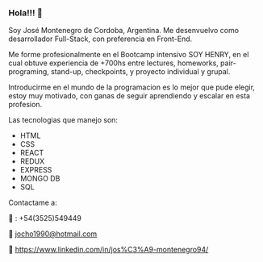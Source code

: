 ### Hola!!! 👋 

Soy José Montenegro de Cordoba, Argentina. Me desenvuelvo como desarrollador Full-Stack, con preferencia en Front-End.

Me forme profesionalmente en el Bootcamp intensivo SOY HENRY, en el cual obtuve experiencia de +700hs entre lectures, homeworks, pair-programing, stand-up, checkpoints, y proyecto individual y grupal.

Introducirme en el mundo de la programacion es lo mejor que pude elegir, estoy muy motivado, con ganas de seguir aprendiendo y escalar en esta profesion.

Las tecnologias que manejo son:
- HTML
- CSS
- REACT
- REDUX
- EXPRESS
- MONGO DB
- SQL 

Contactame a:

:calling: : +54(3525)549449

:email: jocho1990@hotmail.com

:briefcase: https://www.linkedin.com/in/jos%C3%A9-montenegro94/
